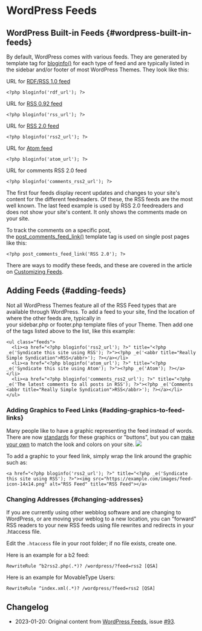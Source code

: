 # WordPress Feeds

## WordPress Built-in Feeds {#wordpress-built-in-feeds}

By default, WordPress comes with various feeds. They are generated by template tag for [bloginfo()](https://codex.wordpress.org/Template_Tags/bloginfo) for each type of feed and are typically listed in the sidebar and/or footer of most WordPress Themes. They look like this:

URL for [RDF/RSS 1.0 feed](http://purl.org/rss/1.0/) 

```
<?php bloginfo('rdf_url'); ?>
```

URL for [RSS 0.92 feed](http://www.rssboard.org/rss-0-9-2)

```
<?php bloginfo('rss_url'); ?>
```

URL for [RSS 2.0 feed](http://www.rssboard.org/rss-specification) 

```
<?php bloginfo('rss2_url'); ?>
```

URL for [Atom feed](http://www.atomenabled.org/) 

```
<?php bloginfo('atom_url'); ?>
```

URL for comments RSS 2.0 feed 

```
<?php bloginfo('comments_rss2_url'); ?>
```

The first four feeds display recent updates and changes to your site's content for the different feedreaders. Of these, the RSS feeds are the most well known. The last feed example is used by RSS 2.0 feedreaders and does not show your site's content. It only shows the comments made on your site.

To track the comments on a specific post, the [post_comments_feed_link()](https://developer.wordpress.org/reference/functions/post_comments_feed_link/) template tag is used on single post pages like this:

```
<?php post_comments_feed_link('RSS 2.0'); ?>
```

There are ways to modify these feeds, and these are covered in the article on [Customizing Feeds](https://codex.wordpress.org/Customizing_Feeds).

## Adding Feeds {#adding-feeds}

Not all WordPress Themes feature all of the RSS Feed types that are available through WordPress. To add a feed to your site, find the location of where the other feeds are, typically in your sidebar.php or footer.php template files of your Theme. Then add one of the tags listed above to the list, like this example:

```
<ul class="feeds">
  <li><a href="<?php bloginfo('rss2_url'); ?>" title="<?php _e('Syndicate this site using RSS'); ?>"><?php _e('<abbr title="Really Simple Syndication">RSS</abbr>'); ?></a></li>
  <li><a href="<?php bloginfo('atom_url'); ?>" title="<?php _e('Syndicate this site using Atom'); ?>"><?php _e('Atom'); ?></a></li>
  <li><a href="<?php bloginfo('comments_rss2_url'); ?>" title="<?php _e('The latest comments to all posts in RSS'); ?>"><?php _e('Comments <abbr title="Really Simple Syndication">RSS</abbr>'); ?></a></li>
</ul>
```

### Adding Graphics to Feed Links {#adding-graphics-to-feed-links}

Many people like to have a graphic representing the feed instead of words. There are now [standards](http://www.feedicons.com/) for these graphics or "buttons", but you can [make your own](http://kalsey.com/tools/buttonmaker/) to match the look and colors on your site. ![](https://wordpress.org/documentation/files/2019/03/rssfeed.gif)

To add a graphic to your feed link, simply wrap the link around the graphic such as:

```
<a href="<?php bloginfo('rss2_url'); ?>" title="<?php _e('Syndicate this site using RSS'); ?>"><img src="https://example.com/images/feed-icon-14x14.png" alt="RSS Feed" title="RSS Feed"></a>
```

### Changing Addresses {#changing-addresses}

If you are currently using other webblog software and are changing to WordPress, or are moving your weblog to a new location, you can "forward" RSS readers to your new RSS feeds using file rewrites and redirects in your .htaccess file.

Edit the `.htaccess` file in your root folder; if no file exists, create one.

Here is an example for a b2 feed:

```
RewriteRule ^b2rss2.php(.*)? /wordpress/?feed=rss2 [QSA]
```

Here is an example for MovableType Users:

```
RewriteRule ^index.xml(.*)? /wordpress/?feed=rss2 [QSA]
```

## Changelog
- 2023-01-20: Original content from [WordPress Feeds](https://wordpress.org/documentation/article/wordpress-feeds/), issue [#93](https://github.com/WordPress/Advanced-administration-handbook/issues/93).
